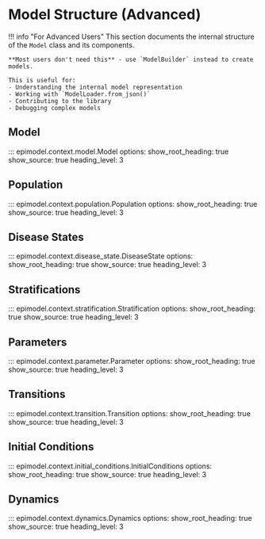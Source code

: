 # Model Structure (Advanced)

!!! info "For Advanced Users"
This section documents the internal structure of the `Model` class and its components.

    **Most users don't need this** - use `ModelBuilder` instead to create models.

    This is useful for:
    - Understanding the internal model representation
    - Working with `ModelLoader.from_json()`
    - Contributing to the library
    - Debugging complex models

## Model

::: epimodel.context.model.Model
options:
show_root_heading: true
show_source: true
heading_level: 3

## Population

::: epimodel.context.population.Population
options:
show_root_heading: true
show_source: true
heading_level: 3

## Disease States

::: epimodel.context.disease_state.DiseaseState
options:
show_root_heading: true
show_source: true
heading_level: 3

## Stratifications

::: epimodel.context.stratification.Stratification
options:
show_root_heading: true
show_source: true
heading_level: 3

## Parameters

::: epimodel.context.parameter.Parameter
options:
show_root_heading: true
show_source: true
heading_level: 3

## Transitions

::: epimodel.context.transition.Transition
options:
show_root_heading: true
show_source: true
heading_level: 3

## Initial Conditions

::: epimodel.context.initial_conditions.InitialConditions
options:
show_root_heading: true
show_source: true
heading_level: 3

## Dynamics

::: epimodel.context.dynamics.Dynamics
options:
show_root_heading: true
show_source: true
heading_level: 3
